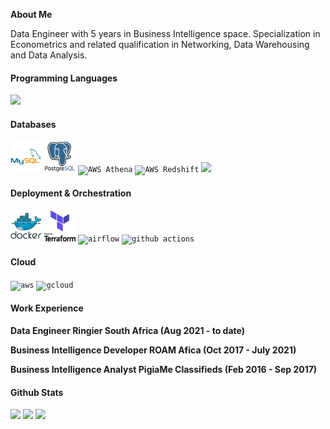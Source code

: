
<b> About Me</b>
<p>
Data Engineer with 5 years in Business Intelligence space. Specialization in Econometrics and related qualification in Networking, Data Warehousing and Data Analysis.
</p>

#### Programming Languages

<code><img height=50 src="https://cdn.jsdelivr.net/gh/devicons/devicon/icons/python/python-original.svg"/></code>

#### Databases

<code><img height=50 src="https://github.com/devicons/devicon/blob/v2.15.1/icons/mysql/mysql-original-wordmark.svg"/></code>
<code><img height=50 src="https://github.com/devicons/devicon/blob/v2.15.1/icons/postgresql/postgresql-original-wordmark.svg"/></code>
<code><img height=50 alt="AWS Athena" src="https://github.com/nyawanga/petty_backups/blob/master/icons/database/aws-athena-removebg-preview.png"/></code>
<code><img height=50 alt="AWS Redshift" src="https://github.com/nyawanga/petty_backups/blob/master/icons/database/amazon-redshift-jpg.jpg"/></code>
<code><img height=50 src="https://www.nextpathway.com/hubfs/Google%20BigQuery%20Logo_Transparent%20200x70.png"/></code>

#### Deployment & Orchestration

<code><img height=50 src="https://github.com/devicons/devicon/blob/v2.15.1/icons/docker/docker-original-wordmark.svg"/></code>
<code><img height=50 src="https://github.com/devicons/devicon/blob/v2.15.1/icons/terraform/terraform-original-wordmark.svg"/></code>
<code><img height=50 alt="airflow" src="https://github.com/nyawanga/petty_backups/blob/master/icons/orchestration/AirflowLogo.png"/></code>
<code><img height=50 alt= "github actions" src="https://github.com/nyawanga/petty_backups/blob/master/icons/deployment/github.svg"/></code>

#### Cloud

<code><img height=50 alt="aws" src="https://github.com/nyawanga/petty_backups/blob/master/icons/cloud/aws.png"/></code>
<code><img height=50 alt="gcloud" src="https://github.com/nyawanga/petty_backups/blob/master/icons/cloud/gcloud.png"/></code>

#### Work Experience

<article>
<p>
<strong>Data Engineer Ringier South Africa (Aug 2021 - to date)</strong>

</p>
<p>
<strong>Business Intelligence Developer ROAM Afica (Oct 2017 - July 2021)</strong>
</p>
<p>
<strong>Business Intelligence Analyst PigiaMe Classifieds (Feb 2016 - Sep 2017)</strong>

</p>
</article>

#### Github Stats

<img src="https://github-readme-stats.vercel.app/api/top-langs?username=nyawanga&layout=compact"/>
<img src="https://github-readme-stats.vercel.app/api?username=nyawanga&show_icons=true"/>
<img src="https://github-readme-streak-stats.herokuapp.com/?user=nyawanga"/>
<!--
**nyawanga/nyawanga** is a ✨ _special_ ✨ repository because its `README.md` (this file) appears on your GitHub profile.

Here are some ideas to get you started:

- 🔭 I’m currently working on ...
- 🌱 I’m currently learning ...
- 👯 I’m looking to collaborate on ...
- 🤔 I’m looking for help with ...
- 💬 Ask me about ...
- 📫 How to reach me: ...
- 😄 Pronouns: ...
- ⚡ Fun fact: ...
-->
